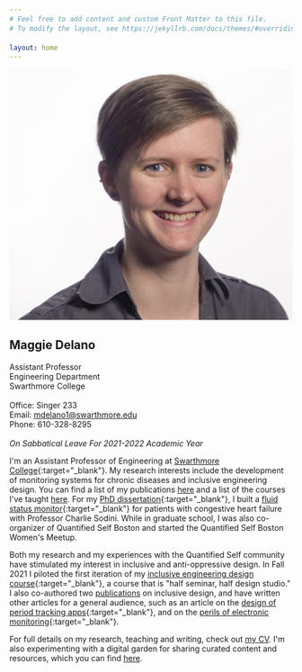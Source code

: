 ```yaml
---
# Feel free to add content and custom Front Matter to this file.
# To modify the layout, see https://jekyllrb.com/docs/themes/#overriding-theme-defaults

layout: home
---
```


<html>
    <div id="all_together">
        <div id="headshot">
            <img src="MKD_headshot.jpg">
        </div>
        <div id="text">
            <h2>Maggie Delano</h2>
                Assistant Professor <br>
                Engineering Department <br>
                Swarthmore College <br>
                <br>
                Office: Singer 233 <br>
                Email: <a href="mailto:mdelano1@swarthmore.edu">mdelano1@swarthmore.edu</a> <br>
                Phone: 610-328-8295 <br>
                <br>
                <i>On Sabbatical Leave For 2021-2022 Academic Year</i>
        </div>
    </div>
</html>

I'm an Assistant Professor of Engineering at [Swarthmore College](https://www.swarthmore.edu/){:target="_blank"}. My research interests include the development of monitoring systems for chronic diseases and inclusive engineering design. You can find a list of my publications [here](/publications) and a list of the courses I've taught [here](/teaching). For my [PhD dissertation](https://dspace.mit.edu/handle/1721.1/115636){:target="_blank"}, I built a [fluid status monitor](http://www.analog.com/en/landing-pages/001/medrc.html){:target="_blank"} for patients with congestive heart failure with Professor Charlie Sodini. While in graduate school, I was also co-organizer of Quantified Self Boston and started the Quantified Self Boston Women's Meetup. 

Both my research and my experiences with the Quantified Self community have stimulated my interest in inclusive and anti-oppressive design. In Fall 2021 I piloted the first iteration of my [inclusive engineering design course](https://www.notion.so/ENGR-053-FA20-aab6498961fe4d3d85c9d9f31e0cdbef "ENGR 053"){:target="_blank"}, a course that is "half seminar, half design studio."  I also co-authored two [publications](/publications) on inclusive design, and have written other articles for a general audience, such as an article on the [design of period tracking apps](https://medium.com/@maggied/i-tried-tracking-my-period-and-it-was-even-worse-than-i-could-have-imagined-bb46f869f45){:target="_blank"}, and on the [perils of electronic monitoring](https://logicmag.io/justice/the-world-is-a-prison/){:target="_blank"}. 

For full details on my research, teaching and writing, check out [my CV](cv_mkd.pdf). I'm also experimenting with a digital garden for sharing curated content and resources, which you can find [here](/garden).